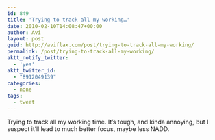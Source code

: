 ```yaml
---
id: 849
title: 'Trying to track all my working…'
date: 2010-02-10T14:08:47+00:00
author: Avi
layout: post
guid: http://aviflax.com/post/trying-to-track-all-my-working/
permalink: /post/trying-to-track-all-my-working/
aktt_notify_twitter:
  - 'yes'
aktt_twitter_id:
  - "8912049139"
categories:
  - none
tags:
  - tweet
---
```

Trying to track all my working time. It&#8217;s tough, and kinda annoying, but I suspect it&#8217;ll lead to much better focus, maybe less NADD.